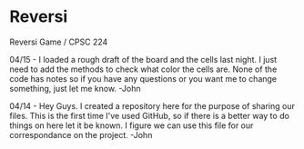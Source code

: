# Reversi
Reversi Game /  CPSC 224 

04/15 - I loaded a rough draft of the board and the cells last night. I just need to add the methods to check what color the cells are. None of the code has notes so if you have any questions or you want me to change something, just let me know.
-John
 
04/14 - Hey Guys. I created a repository here for the purpose of sharing our files. This is the first time I've used GitHub, so if there is a better way to do things on here let it be known. I figure we can use this file for our correspondance on the project. 
-John
